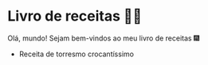 # Livro de receitas :man_cook:

Olá, mundo! Sejam bem-vindos ao meu livro de receitas :fireworks:

- Receita de torresmo crocantíssimo

  


